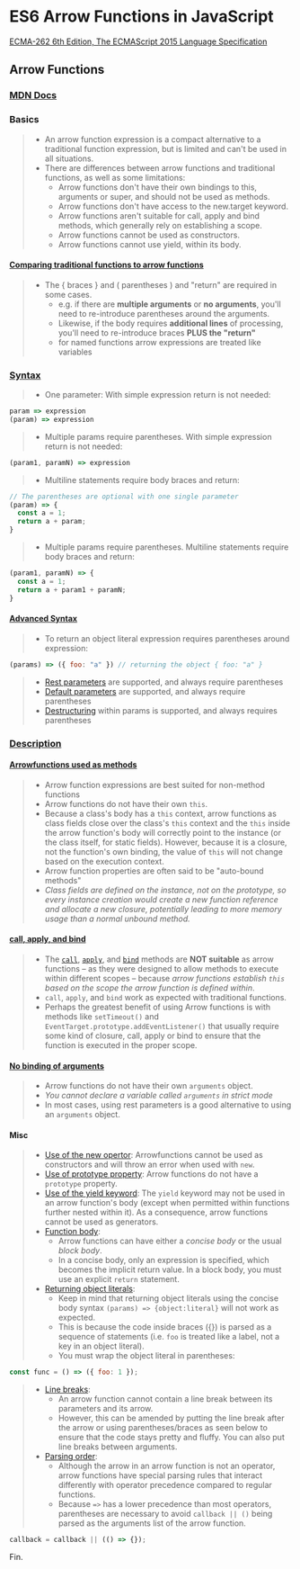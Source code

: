 # ES6 Arrow Functions in JavaScript

[ECMA-262 6th Edition, The ECMAScript 2015 Language Specification](https://262.ecma-international.org/6.0/)

## Arrow Functions

### [MDN Docs](https://developer.mozilla.org/en-US/docs/Web/JavaScript/Reference/Functions/Arrow_functions)

### Basics

> - An arrow function expression is a compact alternative to a traditional function expression, but is limited and can't be used in all situations.
> - There are differences between arrow functions and traditional functions, as well as some limitations:
>   - Arrow functions don't have their own bindings to this, arguments or super, and should not be used as methods.
>   - Arrow functions don't have access to the new.target keyword.
>   - Arrow functions aren't suitable for call, apply and bind methods, which generally rely on establishing a scope.
>   - Arrow functions cannot be used as constructors.
>   - Arrow functions cannot use yield, within its body.

#### [Comparing traditional functions to arrow functions](https://developer.mozilla.org/en-US/docs/Web/JavaScript/Reference/Functions/Arrow_functions#comparing_traditional_functions_to_arrow_functions)

> - The { braces } and ( parentheses ) and "return" are required in some cases.
>   - e.g. if there are **multiple arguments** or **no arguments**, you'll need to re-introduce parentheses around the arguments.
>   - Likewise, if the body requires **additional lines** of processing, you'll need to re-introduce braces **PLUS the "return"**
>   - for named functions arrow expressions are treated like variables

### [Syntax](https://developer.mozilla.org/en-US/docs/Web/JavaScript/Reference/Functions/Arrow_functions#syntax)

> - One parameter: With simple expression return is not needed:

``` javascript
param => expression
(param) => expression
```

> - Multiple params require parentheses. With simple expression return is not needed:

``` javascript
(param1, paramN) => expression
```

> - Multiline statements require body braces and return:

``` javascript
// The parentheses are optional with one single parameter
(param) => {
  const a = 1;
  return a + param;
}
```

> - Multiple params require parentheses. Multiline statements require body braces and return:

``` javascript
(param1, paramN) => {
  const a = 1;
  return a + param1 + paramN;
}
```

#### [Advanced Syntax](https://developer.mozilla.org/en-US/docs/Web/JavaScript/Reference/Functions/Arrow_functions#advanced_syntax)

> - To return an object literal expression requires parentheses around expression:

``` javascript
(params) => ({ foo: "a" }) // returning the object { foo: "a" }
```

> - [Rest parameters](https://developer.mozilla.org/en-US/docs/Web/JavaScript/Reference/Functions/rest_parameters) are supported, and always require parentheses
> - [Default parameters](https://developer.mozilla.org/en-US/docs/Web/JavaScript/Reference/Functions/Default_parameters) are supported, and always require parentheses
> - [Destructuring](https://developer.mozilla.org/en-US/docs/Web/JavaScript/Reference/Operators/Destructuring_assignment) within params is supported, and always requires parentheses

### [Description](https://developer.mozilla.org/en-US/docs/Web/JavaScript/Reference/Functions/Arrow_functions#description)

#### [Arrowfunctions used as methods](https://developer.mozilla.org/en-US/docs/Web/JavaScript/Reference/Functions/Arrow_functions#arrow_functions_used_as_methods)

> - Arrow function expressions are best suited for non-method functions
> - Arrow functions do not have their own `this`.
> - Because a class's body has a `this` context, arrow functions as class fields close over the class's `this` context and the `this` inside the arrow function's body will correctly point to the instance (or the class itself, for static fields). However, because it is a closure, not the function's own binding, the value of `this` will not change based on the execution context.
> - Arrow function properties are often said to be "auto-bound methods"
> - *Class fields are defined on the instance, not on the prototype, so every instance creation would create a new function reference and allocate a new closure, potentially leading to more memory usage than a normal unbound method.*

#### [call, apply, and bind](https://developer.mozilla.org/en-US/docs/Web/JavaScript/Reference/Functions/Arrow_functions#call_apply_and_bind)

> - The [`call`](https://developer.mozilla.org/en-US/docs/Web/JavaScript/Reference/Global_Objects/Function/call), [`apply`](https://developer.mozilla.org/en-US/docs/Web/JavaScript/Reference/Global_Objects/Function/apply), and [`bind`](https://developer.mozilla.org/en-US/docs/Web/JavaScript/Reference/Global_Objects/Function/bind) methods are **NOT suitable** as arrow functions – as they were designed to allow methods to execute within different scopes – because *arrow functions establish `this` based on the scope the arrow function is defined within*.
> - `call`, `apply`, and `bind` work as expected with traditional functions.
> - Perhaps the greatest benefit of using Arrow functions is with methods like `setTimeout()` and `EventTarget.prototype.addEventListener()` that usually require some kind of closure, call, apply or bind to ensure that the function is executed in the proper scope.

#### [No binding of arguments](https://developer.mozilla.org/en-US/docs/Web/JavaScript/Reference/Functions/Arrow_functions#no_binding_of_arguments)

> - Arrow functions do not have their own `arguments` object.
> - *You cannot declare a variable called `arguments` in strict mode*
> - In most cases, using rest parameters is a good alternative to using an `arguments` object.

#### Misc

> - [Use of the new opertor](https://developer.mozilla.org/en-US/docs/Web/JavaScript/Reference/Functions/Arrow_functions#use_of_the_new_operator): Arrowfunctions cannot be used as constructors and will throw an error when used with `new`.
> - [Use of prototype property](https://developer.mozilla.org/en-US/docs/Web/JavaScript/Reference/Functions/Arrow_functions#use_of_prototype_property): Arrow functions do not have a `prototype` property.
> - [Use of the yield keyword](https://developer.mozilla.org/en-US/docs/Web/JavaScript/Reference/Functions/Arrow_functions#use_of_the_yield_keyword): The `yield` keyword may not be used in an arrow function's body (except when permitted within functions further nested within it). As a consequence, arrow functions cannot be used as generators.
> - [Function body](https://developer.mozilla.org/en-US/docs/Web/JavaScript/Reference/Functions/Arrow_functions#function_body):
>   - Arrow functions can have either a *concise body* or the usual *block body*.
>   - In a concise body, only an expression is specified, which becomes the implicit return value. In a block body, you must use an explicit `return` statement.
> - [Returning object literals](https://developer.mozilla.org/en-US/docs/Web/JavaScript/Reference/Functions/Arrow_functions#returning_object_literals):
>   - Keep in mind that returning object literals using the concise body syntax `(params) => {object:literal}` will not work as expected.
>   - This is because the code inside braces ({}) is parsed as a sequence of statements (i.e. `foo` is treated like a label, not a key in an object literal).
>   - You must wrap the object literal in parentheses:

``` javascript
const func = () => ({ foo: 1 });
```

> - [Line breaks](https://developer.mozilla.org/en-US/docs/Web/JavaScript/Reference/Functions/Arrow_functions#line_breaks):
>   - An arrow function cannot contain a line break between its parameters and its arrow.
>   - However, this can be amended by putting the line break after the arrow or using parentheses/braces as seen below to ensure that the code stays pretty and fluffy. You can also put line breaks between arguments.
> - [Parsing order](https://developer.mozilla.org/en-US/docs/Web/JavaScript/Reference/Functions/Arrow_functions#parsing_order):
>   - Although the arrow in an arrow function is not an operator, arrow functions have special parsing rules that interact differently with operator precedence compared to regular functions.
>   - Because `=>` has a lower precedence than most operators, parentheses are necessary to avoid `callback || ()` being parsed as the arguments list of the arrow function.

``` javascript
callback = callback || (() => {});
```

Fin.
